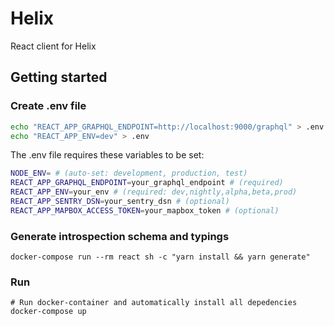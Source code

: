# Helix

React client for Helix

## Getting started

### Create .env file

```bash
echo "REACT_APP_GRAPHQL_ENDPOINT=http://localhost:9000/graphql" > .env
echo "REACT_APP_ENV=dev" > .env
```

The .env file requires these variables to be set:

```bash
NODE_ENV= # (auto-set: development, production, test)
REACT_APP_GRAPHQL_ENDPOINT=your_graphql_endpoint # (required)
REACT_APP_ENV=your_env # (required: dev,nightly,alpha,beta,prod)
REACT_APP_SENTRY_DSN=your_sentry_dsn # (optional)
REACT_APP_MAPBOX_ACCESS_TOKEN=your_mapbox_token # (optional)
```

### Generate introspection schema and typings
```
docker-compose run --rm react sh -c "yarn install && yarn generate"
```

### Run

```
# Run docker-container and automatically install all depedencies
docker-compose up
```

